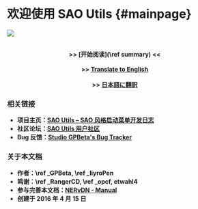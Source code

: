 
# 欢迎使用 SAO Utils {#mainpage}

![](Images/mainpage.gif)

<CENTER><BR><STRONG>&gt;&gt; [开始阅读](\ref summary) &lt;&lt;</STRONG></CENTER>
<CENTER><BR><STRONG>&gt;&gt; <A HREF="https://translate.google.com/translate?hl=en&sl=zh-CN&tl=en&u=http%3A%2F%2Fnvg.gpbeta.com%2Fmanual%2F" TARGET="_blank">Translate to English</A></CENTER>
<CENTER><BR><STRONG>&gt;&gt; <A HREF="https://translate.google.com/translate?hl=en&sl=zh-CN&tl=ja&u=http%3A%2F%2Fnvg.gpbeta.com%2Fmanual%2F" TARGET="_blank">日本語に翻訳</A></CENTER>

### 相关链接

- 项目主页：<A HREF="http://www.gpbeta.com/post/develop/sao-utils/" TARGET="_blank">SAO Utils – SAO 风格启动菜单开发日志</A>
- 社区论坛：<A HREF="http://bbs.gpbeta.com/" TARGET="_blank">SAO Utils 用户社区</A>
- Bug 反馈：<A HREF="http://nvg.gpbeta.com/trac/" TARGET="_blank">Studio GPBeta's Bug Tracker</A>

### 关于本文档

- 作者：\ref _GPBeta, \ref _liyroPen
- 鸣谢：\ref _RangerCD, \ref _opcf, etwahl4
- 参与完善本文档：<A HREF="https://github.com/NERvGear/NERvManual/" TARGET="_blank">NERvDN - Manual</A>
- 创建于 2016 年 4 月 15 日
